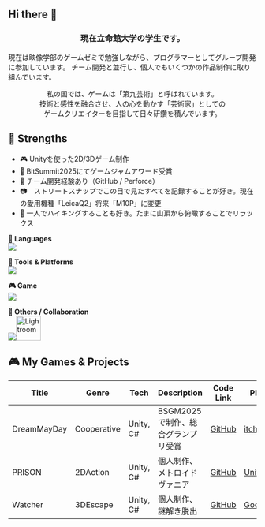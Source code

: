 ## Hi there 👋
<h3 align="center">
  現在立命館大学の学生です。
</h3>

<p align="center">
 
  現在は映像学部のゲームゼミで勉強しながら、プログラマーとしてグループ開発に参加しています。
  チーム開発と並行し、個人でもいくつかの作品制作に取り組んでいます。
</p>
<p align="center">
  私の国では、ゲームは「第九芸術」と呼ばれています。<br>
  技術と感性を融合させ、人の心を動かす「芸術家」としての<br>
  ゲームクリエイターを目指して日々研鑽を積んでいます。
</p>


## 🎯 Strengths

- 🎮 Unityを使った2D/3Dゲーム制作
- 👾 BitSummit2025にてゲームジャムアワード受賞
- 🤝 チーム開発経験あり（GitHub / Perforce）
- 📷　ストリートスナップでこの目で見たすべてを記録することが好き。現在の愛用機種「LeicaQ2」将来「M10P」に変更
- 🗻 一人でハイキングすることも好き。たまに山頂から俯瞰することでリラックス


**📌 Languages**  
![](https://skillicons.dev/icons?i=cs,cpp,python)

**🔧 Tools & Platforms**  
![](https://skillicons.dev/icons?i=git,github,)

**🎮 Game**  
![](https://skillicons.dev/icons?i=unity,unreal)

**🧠 Others / Collaboration**  
![](https://skillicons.dev/icons?i=discord)<img height="50" alt="Lightroom" src="https://github.com/user-attachments/assets/ef44509c-6e14-4b8f-af14-c629c1a9cf7d" />



## 🎮 My Games & Projects

| Title | Genre | Tech | Description | Code Link | Play Link |
|-------|-------|------|-------------|------|------|
| DreamMayDay | Cooperative | Unity, C# | BSGM2025で制作、総合グランプリ受賞|	[GitHub](https://github.com/BSGJ2025-w-12/DreamMayday_Scripts) | [itch.io](https://bitsummit-gamejam.itch.io/dreammayday) |
| PRISON| 2DAction| Unity, C# | 個人制作、メトロイドヴァニア|	[GitHub](https://github.com/Eni1219/PRISON_Scirpts/tree/main) | [UnityRoom](https://unityroom.com/games/prison_1219) |
| Watcher| 3DEscape| Unity, C# | 個人制作、謎解き脱出|	[GitHub](https://github.com/Eni1219/Watcher) |	[GoogleDrive](https://drive.google.com/drive/folders/1dwtI-vjNIetxZS8VGKuoBpRWOW-E9yCq?usp=drive_link) |
